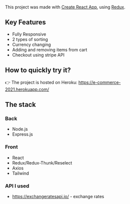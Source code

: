 This project was made with [Create React App](https://github.com/facebook/create-react-app), using [Redux](https://redux.js.org/).

## Key Features

- Fully Responsive
- 2 types of sorting
- Currency changing
- Adding and removing items from cart
- Checkout using stripe API

## How to quickly try it?

👉 The project is hosted on Heroku: https://e-commerce-2021.herokuapp.com/

## The stack

### Back

- Node.js
- Express.js

### Front

- React
- Redux/Redux-Thunk/Reselect
- Axios
- Tailwind

### API I used

- https://exchangeratesapi.io/ - exchange rates
